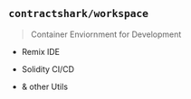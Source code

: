 ## `contractshark/workspace`

> Container Enviornment for Development

- Remix IDE

- Solidity CI/CD

- & other Utils
